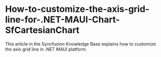 # How-to-customize-the-axis-grid-line-for-.NET-MAUI-Chart-SfCartesianChart
This article in the Syncfusion Knowledge Base explains how to customize the axis grid line in .NET MAUI platform.
